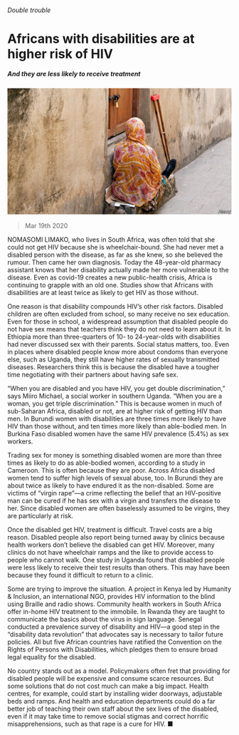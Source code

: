 ###### Double trouble

# Africans with disabilities are at higher risk of HIV 

##### And they are less likely to receive treatment 

![image](images/20200321_MAP004_0.jpg) 

> Mar 19th 2020 

NOMASOMI LIMAKO, who lives in South Africa, was often told that she could not get HIV because she is wheelchair-bound. She had never met a disabled person with the disease, as far as she knew, so she believed the rumour. Then came her own diagnosis. Today the 48-year-old pharmacy assistant knows that her disability actually made her more vulnerable to the disease. Even as covid-19 creates a new public-health crisis, Africa is continuing to grapple with an old one. Studies show that Africans with disabilities are at least twice as likely to get HIV as those without.

One reason is that disability compounds HIV’s other risk factors. Disabled children are often excluded from school, so many receive no sex education. Even for those in school, a widespread assumption that disabled people do not have sex means that teachers think they do not need to learn about it. In Ethiopia more than three-quarters of 10- to 24-year-olds with disabilities had never discussed sex with their parents. Social status matters, too. Even in places where disabled people know more about condoms than everyone else, such as Uganda, they still have higher rates of sexually transmitted diseases. Researchers think this is because the disabled have a tougher time negotiating with their partners about having safe sex.


“When you are disabled and you have HIV, you get double discrimination,” says Miiro Michael, a social worker in southern Uganda. “When you are a woman, you get triple discrimination.” This is because women in much of sub-Saharan Africa, disabled or not, are at higher risk of getting HIV than men. In Burundi women with disabilities are three times more likely to have HIV than those without, and ten times more likely than able-bodied men. In Burkina Faso disabled women have the same HIV prevalence (5.4%) as sex workers.

Trading sex for money is something disabled women are more than three times as likely to do as able-bodied women, according to a study in Cameroon. This is often because they are poor. Across Africa disabled women tend to suffer high levels of sexual abuse, too. In Burundi they are about twice as likely to have endured it as the non-disabled. Some are victims of “virgin rape”—a crime reflecting the belief that an HIV-positive man can be cured if he has sex with a virgin and transfers the disease to her. Since disabled women are often baselessly assumed to be virgins, they are particularly at risk.

Once the disabled get HIV, treatment is difficult. Travel costs are a big reason. Disabled people also report being turned away by clinics because health workers don’t believe the disabled can get HIV. Moreover, many clinics do not have wheelchair ramps and the like to provide access to people who cannot walk. One study in Uganda found that disabled people were less likely to receive their test results than others. This may have been because they found it difficult to return to a clinic.

Some are trying to improve the situation. A project in Kenya led by Humanity &amp; Inclusion, an international NGO, provides HIV information to the blind using Braille and radio shows. Community health workers in South Africa offer in-home HIV treatment to the immobile. In Rwanda they are taught to communicate the basics about the virus in sign language. Senegal conducted a prevalence survey of disability and HIV—a good step in the “disability data revolution” that advocates say is necessary to tailor future policies. All but five African countries have ratified the Convention on the Rights of Persons with Disabilities, which pledges them to ensure broad legal equality for the disabled.

No country stands out as a model. Policymakers often fret that providing for disabled people will be expensive and consume scarce resources. But some solutions that do not cost much can make a big impact. Health centres, for example, could start by installing wider doorways, adjustable beds and ramps. And health and education departments could do a far better job of teaching their own staff about the sex lives of the disabled, even if it may take time to remove social stigmas and correct horrific misapprehensions, such as that rape is a cure for HIV. ■

